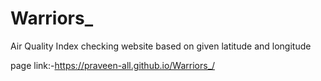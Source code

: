 # Warriors_
Air Quality Index checking website based on given latitude and longitude

page link:-https://praveen-all.github.io/Warriors_/
